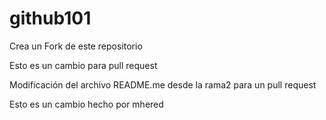 # github101

Crea un Fork de este repositorio

Esto es un cambio para pull request

Modificación del archivo README.me desde la rama2 para un pull request

Esto es un cambio hecho por mhered
